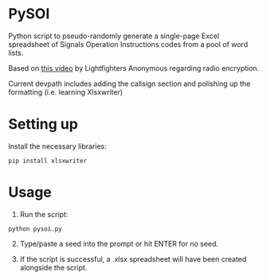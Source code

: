 # PySOI
Python script to pseudo-randomly generate a single-page Excel spreadsheet of Signals Operation Instructions codes from a pool of word lists.

Based on [this video](https://youtu.be/4NXhUyqf7ZM) by Lightfighters Anonymous regarding radio encryption.

Current devpath includes adding the callsign section and polishing up the formatting (i.e. learning Xlsxwriter)

# Setting up

Install the necessary libraries:

```
pip install xlsxwriter
```

# Usage
1) Run the script:

```
python pysoi.py
```

2) Type/paste a seed into the prompt or hit ENTER for no seed.

3) If the script is successful, a .xlsx spreadsheet will have been created alongside the script.